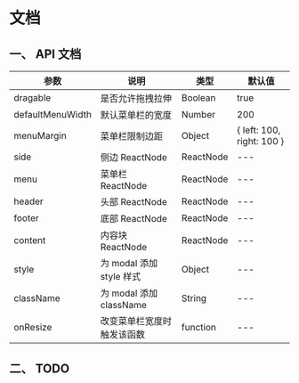 # 文档

## 一、 API 文档

| 参数               | 说明                     | 类型           | 默认值 |
| ----------------- | -------------------------| ------------- | ---- |
| dragable          | 是否允许拖拽拉伸            | Boolean       | true  |
| defaultMenuWidth  | 默认菜单栏的宽度            | Number        | 200  |
| menuMargin        | 菜单栏限制边距              | Object        | { left: 100, right: 100 }  |
| side              | 侧边 ReactNode            | ReactNode     | ---  |
| menu              | 菜单栏 ReactNode           | ReactNode     | ---  |
| header            | 头部 ReactNode             | ReactNode     | ---  |
| footer            | 底部 ReactNode             | ReactNode     | ---  |
| content           | 内容块 ReactNode            | ReactNode     | ---  |
| style             | 为 modal 添加 style 样式    | Object        | --- |
| className         | 为 modal 添加 className     | String         | --- |
| onResize          | 改变菜单栏宽度时触发该函数     | function         | --- |

## 二、 TODO
